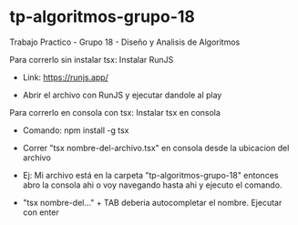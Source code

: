 # tp-algoritmos-grupo-18

Trabajo Practico - Grupo 18 - Diseño y Analisis de Algoritmos

Para correrlo sin instalar tsx: Instalar RunJS

- Link: https://runjs.app/

- Abrir el archivo con RunJS y ejecutar dandole al play

Para correrlo en consola con tsx: Instalar tsx en consola

- Comando: npm install -g tsx

- Correr "tsx nombre-del-archivo.tsx" en consola desde la ubicacion del archivo

- Ej: Mi archivo está en la carpeta "tp-algoritmos-grupo-18" entonces
  abro la consola ahi o voy navegando hasta ahi y ejecuto el comando.

- "tsx nombre-del..." + TAB deberia autocompletar el nombre. Ejecutar con enter
